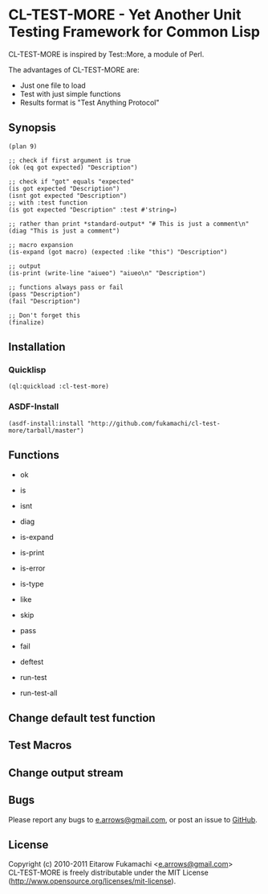 # CL-TEST-MORE - Yet Another Unit Testing Framework for Common Lisp

CL-TEST-MORE is inspired by Test::More, a module of Perl.

The advantages of CL-TEST-MORE are:

* Just one file to load
* Test with just simple functions
* Results format is "Test Anything Protocol"

## Synopsis

```common-lisp
(plan 9)

;; check if first argument is true
(ok (eq got expected) "Description")

;; check if "got" equals "expected"
(is got expected "Description")
(isnt got expected "Description")
;; with :test function
(is got expected "Description" :test #'string=)

;; rather than print *standard-output* "# This is just a comment\n"
(diag "This is just a comment")

;; macro expansion
(is-expand (got macro) (expected :like "this") "Description")

;; output
(is-print (write-line "aiueo") "aiueo\n" "Description")

;; functions always pass or fail
(pass "Description")
(fail "Description")

;; Don't forget this
(finalize)
```

## Installation

### Quicklisp

```common-lisp
(ql:quickload :cl-test-more)
```

### ASDF-Install

```common-lisp
(asdf-install:install "http://github.com/fukamachi/cl-test-more/tarball/master")
```

## Functions

* ok
* is
* isnt
* diag
* is-expand
* is-print
* is-error
* is-type
* like
* skip
* pass
* fail

* deftest
* run-test
* run-test-all

## Change default test function

## Test Macros

## Change output stream

## Bugs

Please report any bugs to e.arrows@gmail.com, or post an issue to [GitHub](http://github.com/fukamachi/cl-test-more/issues).

## License

Copyright (c) 2010-2011 Eitarow Fukamachi &lt;e.arrows@gmail.com&gt;  
CL-TEST-MORE is freely distributable under the MIT License (http://www.opensource.org/licenses/mit-license).
